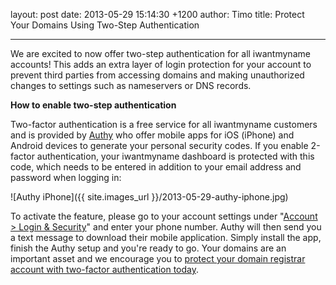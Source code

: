 layout: post
date: 2013-05-29 15:14:30 +1200
author: Timo
title: Protect Your Domains Using Two-Step Authentication


----

We are excited to now offer two-step authentication for all iwantmyname accounts! This adds an extra layer of login protection for your account to prevent third parties from accessing domains and making unauthorized changes to settings such as nameservers or DNS records.

**How to enable two-step authentication**

Two-factor authentication is a free service for all iwantmyname customers and is provided by [Authy](http://authy.com) who offer mobile apps for iOS (iPhone) and Android devices to generate your personal security codes. If you enable 2-factor authentication, your iwantmyname dashboard is protected with this code, which needs to be entered in addition to your email address and password when logging in:

![Authy iPhone]({{ site.images_url }}/2013-05-29-authy-iphone.jpg)

To activate the feature, please go to your account settings under "[Account > Login & Security](https://iwantmyname.com/dashboard/account/login)" and enter your phone number. Authy will then send you a text message to download their mobile application. Simply install the app, finish the Authy setup and you're ready to go. Your domains are an important asset and we encourage you to [protect your domain registrar account with two-factor authentication today](https://iwantmyname.com/dashboard/account/login).
